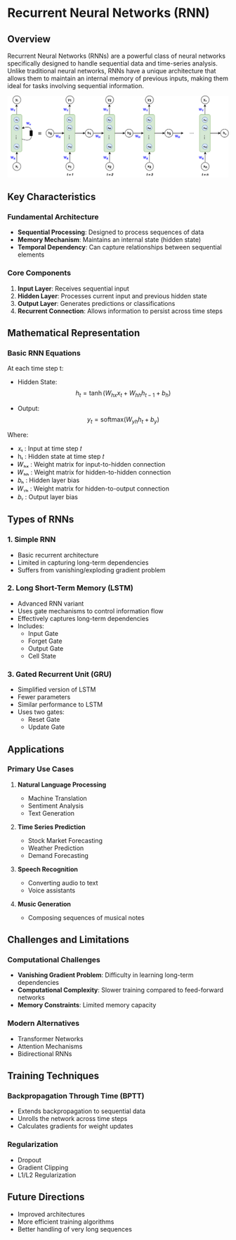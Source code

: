 # Recurrent Neural Networks (RNN)

## Overview
Recurrent Neural Networks (RNNs) are a powerful class of neural networks specifically designed to handle sequential data and time-series analysis. Unlike traditional neural networks, RNNs have a unique architecture that allows them to maintain an internal memory of previous inputs, making them ideal for tasks involving sequential information.

![alt text](../../NotesImage/rnn.png)
## Key Characteristics

### Fundamental Architecture
- **Sequential Processing**: Designed to process sequences of data
- **Memory Mechanism**: Maintains an internal state (hidden state) 
- **Temporal Dependency**: Can capture relationships between sequential elements

### Core Components
1. **Input Layer**: Receives sequential input
2. **Hidden Layer**: Processes current input and previous hidden state
3. **Output Layer**: Generates predictions or classifications
4. **Recurrent Connection**: Allows information to persist across time steps

## Mathematical Representation

### Basic RNN Equations
At each time step t:

- Hidden State: 
$$h_t = \tanh(W_{hx} x_t + W_{hh} h_{t-1} + b_h)$$

- Output:
$$y_t = \text{softmax}(W_{yh} h_t + b_y)$$

Where:
- 𝑥ₜ : Input at time step 𝑡
- hₜ : Hidden state at time step 𝑡
- 𝑊ₕₓ : Weight matrix for input-to-hidden connection
- 𝑊ₕₕ : Weight matrix for hidden-to-hidden connection
- 𝑏ₕ : Hidden layer bias
- 𝑊ᵧₕ : Weight matrix for hidden-to-output connection
- 𝑏ᵧ : Output layer bias



## Types of RNNs

### 1. Simple RNN
- Basic recurrent architecture
- Limited in capturing long-term dependencies
- Suffers from vanishing/exploding gradient problem

### 2. Long Short-Term Memory (LSTM)
- Advanced RNN variant
- Uses gate mechanisms to control information flow
- Effectively captures long-term dependencies
- Includes:
  - Input Gate
  - Forget Gate
  - Output Gate
  - Cell State

### 3. Gated Recurrent Unit (GRU)
- Simplified version of LSTM
- Fewer parameters
- Similar performance to LSTM
- Uses two gates:
  - Reset Gate
  - Update Gate

## Applications

### Primary Use Cases
1. **Natural Language Processing**
   - Machine Translation
   - Sentiment Analysis
   - Text Generation

2. **Time Series Prediction**
   - Stock Market Forecasting
   - Weather Prediction
   - Demand Forecasting

3. **Speech Recognition**
   - Converting audio to text
   - Voice assistants

4. **Music Generation**
   - Composing sequences of musical notes

## Challenges and Limitations

### Computational Challenges
- **Vanishing Gradient Problem**: Difficulty in learning long-term dependencies
- **Computational Complexity**: Slower training compared to feed-forward networks
- **Memory Constraints**: Limited memory capacity

### Modern Alternatives
- Transformer Networks
- Attention Mechanisms
- Bidirectional RNNs

## Training Techniques

### Backpropagation Through Time (BPTT)
- Extends backpropagation to sequential data
- Unrolls the network across time steps
- Calculates gradients for weight updates

### Regularization
- Dropout
- Gradient Clipping
- L1/L2 Regularization

## Future Directions
- Improved architectures
- More efficient training algorithms
- Better handling of very long sequences
 